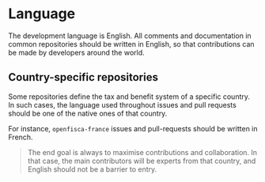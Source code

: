 Language
========

The development language is English. All comments and documentation in common repositories should be written in English, so that contributions can be made by developers around the world.

Country-specific repositories
-----------------------------

Some repositories define the tax and benefit system of a specific country. In such cases, the language used throughout issues and pull requests should be one of the native ones of that country.

For instance, `openfisca-france` issues and pull-requests should be written in French.

> The end goal is always to maximise contributions and collaboration. In that case, the main contributors will be experts from that country, and English should not be a barrier to entry.
